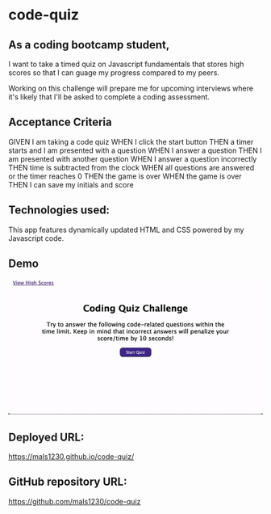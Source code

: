 # code-quiz

## As a coding bootcamp student, 
I want to take a timed quiz on Javascript fundamentals that stores high scores so that I can guage my progress compared to my peers.

Working on this challenge will prepare me for upcoming interviews where it's likely that I'll be asked to complete a coding assessment. 

## Acceptance Criteria
GIVEN I am taking a code quiz
WHEN I click the start button
THEN a timer starts and I am presented with a question
WHEN I answer a question
THEN I am presented with another question
WHEN I answer a question incorrectly
THEN time is subtracted from the clock
WHEN all questions are answered or the timer reaches 0
THEN the game is over
WHEN the game is over
THEN I can save my initials and score

## Technologies used:
This app features dynamically updated HTML and CSS powered by my Javascript code. 

## Demo 
![code-quiz-gif](./assets/codequiz.gif)

## Deployed URL:
https://mals1230.github.io/code-quiz/
## GitHub repository URL:
https://github.com/mals1230/code-quiz

